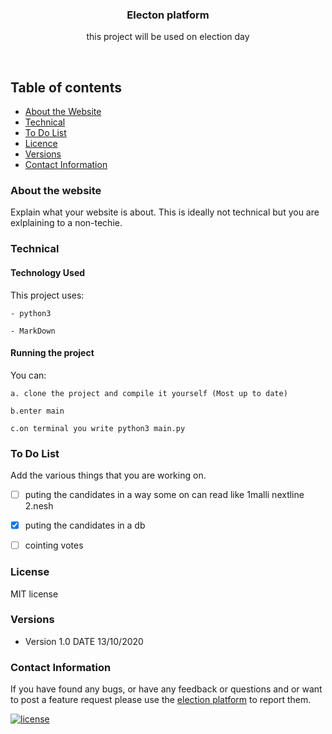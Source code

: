 <p align="center">
  <a href="https://github.com/yourUserName/YourProjectName">
  </a>
  <h3 align="center">Electon platform</h3>

  <p align="center">
    this project will be used on election day
    </p>
</p>

<br>


## Table of contents
- [About the Website](#about-the-website)
- [Technical](#technical)
- [To Do List](#to-do-list)
- [Licence](#license)
- [Versions](#versions)
- [Contact Information](#contact-information)



### About the website

Explain what your website is about. This is ideally not technical but you are exlplaining to a non-techie.

### Technical
#### Technology Used
This project uses:

    - python3
    
    - MarkDown

#### Running the project

You can:

    a. clone the project and compile it yourself (Most up to date)
    
    b.enter main
    
    c.on terminal you write python3 main.py

### To Do List

Add the various things that you are working on. 

- [ ] puting the candidates in a way some on can read like 1malli nextline 2.nesh
- [x] puting the candidates in a db
- [ ] cointing votes






### License
MIT license

### Versions
* Version 1.0  DATE 13/10/2020



### Contact Information

If you have found any bugs, or have any feedback or questions and or want to post a feature request please use the [election platform](https://github.com/tamzi/ReadMe-MasterTemplates/issues) to report them.


[![license](https://img.shields.io/github/license/mashape/apistatus.svg?style=for-the-badge)](https://github.com/tamzi/ReadMe-MasterTemplates/blob/master/LICENSE)

